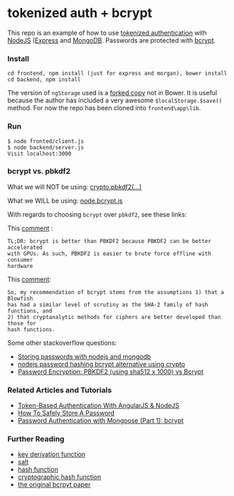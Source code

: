 # tokenized auth + bcrypt

This repo is an example of how to use [tokenized authentication](http://stackoverflow.com/questions/1592534/what-is-token-based-authentication) 
with
[NodeJS](https://nodejs.org/) ([Express](http://expressjs.com/) and [MongoDB](https://www.mongodb.org/). Passwords are protected with [bcrypt](http://en.wikipedia.org/wiki/Bcrypt). 

### Install
```
cd frontend, npm install (just for express and morgan), bower install
cd backend, npm install
```
The version of `ngStorage` used is a [forked copy](https://github.com/raynode/ngStorage) not in Bower.
It is useful because the author has included a very awesome `$localStorage.$save()` method. For now
the repo has been cloned into `frontend\app\lib`.

### Run
```
$ node fronted/client.js 
$ node backend/server.js
Visit localhost:3000
```
### bcrypt vs. pbkdf2

What we will NOT be using: [crypto.pbkdf2(...)](https://nodejs.org/api/crypto.html#crypto_crypto_pbkdf2_password_salt_iterations_keylen_digest_callback)

What we WILL be using: [node.bcrypt.js](https://github.com/ncb000gt/node.bcrypt.js/)

With regards to choosing `bcrypt` over `pbkdf2`, see these links:

This
[comment](http://security.stackexchange.com/questions/4781/do-any-security-experts-recommend-bcrypt-for-password-storage#comment26855_6415)
:
```
TL;DR: bcrypt is better than PBKDF2 because PBKDF2 can be better accelerated
with GPUs. As such, PBKDF2 is easier to brute force offline with consumer
hardware
```

This [comment](http://stackoverflow.com/a/1561245/1409233): 
```
So, my recommendation of bcrypt stems from the assumptions 1) that a Blowfish
has had a similar level of scrutiny as the SHA-2 family of hash functions, and
2) that cryptanalytic methods for ciphers are better developed than those for
hash functions.
```

Some other stackoverflow questions:
* [Storing passwords with nodejs and mongodb](http://stackoverflow.com/questions/6951563/storing-passwords-with-node-js-and-mongodb)
* [nodejs password hashing bcrypt alternative using crypto](http://stackoverflow.com/a/22820185/1409233)
* [Password Encryption: PBKDF2 (using sha512 x 1000) vs Bcrypt](http://stackoverflow.com/a/5531194/1409233)

### Related Articles and Tutorials
* [Token-Based Authentication With AngularJS & NodeJS](http://code.tutsplus.com/tutorials/token-based-authentication-with-angularjs-nodejs--cms-22543)
* [How To Safely Store A Password](http://codahale.com/how-to-safely-store-a-password/)
* [Password Authentication with Mongoose (Part 1): bcrypt](http://devsmash.com/blog/password-authentication-with-mongoose-and-bcrypt)

### Further Reading
* [key derivation function](http://en.wikipedia.org/wiki/Key_derivation_function)
* [salt](http://en.wikipedia.org/wiki/Salt_(cryptography))
* [hash function](http://en.wikipedia.org/wiki/Hash_function)
* [cryptographic hash function](http://en.wikipedia.org/wiki/Cryptographic_hash_function)
* [the original bcrpyt paper](https://www.usenix.org/legacy/events/usenix99/provos/provos.pdf)
